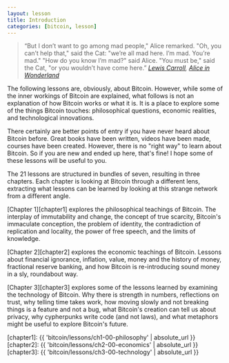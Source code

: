 ```yaml
---
layout: lesson
title: Introduction
categories: [bitcoin, lesson]
---
```


> “But I don’t want to go among mad people," Alice remarked.
> "Oh, you can’t help that," said the Cat: "we’re all mad here. I’m mad. You’re mad."
> "How do you know I’m mad?" said Alice.
> "You must be," said the Cat, "or you wouldn’t have come here.”
> <cite>[Lewis Carroll][carroll], [Alice in Wonderland][alice]</cite>

The following lessons are, obviously, about Bitcoin. However, while some of the
inner workings of Bitcoin are explained, what follows is not an explanation of
how Bitcoin works or what it is. It is a place to explore some of the things
Bitcoin touches: philosophical questions, economic realities, and technological
innovations.

There certainly are better points of entry if you have never heard about Bitcoin
before. Great books have been written, videos have been made, courses have been
created. However, there is no "right way" to learn about Bitcoin. So if you are
new and ended up here, that's fine! I hope some of these lessons will be useful
to you.

The 21 lessons are structured in bundles of seven, resulting in three chapters.
Each chapter is looking at Bitcoin through a different lens, extracting what
lessons can be learned by looking at this strange network from a different
angle.

[Chapter 1][chapter1] explores the philosophical teachings of Bitcoin. The
interplay of immutability and change, the concept of true scarcity, Bitcoin's
immaculate conception, the problem of identity, the contradiction of replication
and locality, the power of free speech, and the limits of knowledge.

[Chapter 2][chapter2] explores the economic teachings of Bitcoin. Lessons about
financial ignorance, inflation, value, money and the history of money,
fractional reserve banking, and how Bitcoin is re-introducing sound money in a
sly, roundabout way.

[Chapter 3][chapter3] explores some of the lessons learned by examining the
technology of Bitcoin.  Why there is strength in numbers, reflections on trust,
why telling time takes work, how moving slowly and not breaking things is a
feature and not a bug, what Bitcoin's creation can tell us about privacy, why
cypherpunks write code (and not laws), and what metaphors might be useful to
explore Bitcoin's future.


<!-- Internal -->
[chapter1]: {{ 'bitcoin/lessons/ch1-00-philosophy' | absolute_url }}
[chapter2]: {{ 'bitcoin/lessons/ch2-00-economics' | absolute_url }}
[chapter3]: {{ 'bitcoin/lessons/ch3-00-technology' | absolute_url }}

<!-- Wikipedia -->
[alice]: https://en.wikipedia.org/wiki/Alice%27s_Adventures_in_Wonderland
[carroll]: https://en.wikipedia.org/wiki/Lewis_Carroll
